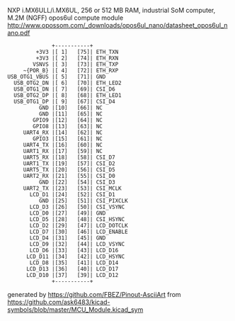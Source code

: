 NXP i.MX6ULL/i.MX6UL, 256 or 512 MB RAM, industrial SoM computer, M.2M (NGFF)
opos6ul compute module
http://www.opossom.com/_downloads/opos6ul_nano/datasheet_opos6ul_nano.pdf


	              +-----------+
	         +3V3 |[ 1]   [75]| ETH_TXN
	         +3V3 |[ 2]   [74]| ETH_RXN
	        VSNVS |[ 3]   [73]| ETH_TXP
	     ~{POR_B} |[ 4]   [72]| ETH_RXP
	USB_OTG1_VBUS |[ 5]   [71]| GND
	  USB_OTG2_DN |[ 6]   [70]| ETH_LED2
	  USB_OTG1_DN |[ 7]   [69]| CSI_D6
	  USB_OTG2_DP |[ 8]   [68]| ETH_LED1
	  USB_OTG1_DP |[ 9]   [67]| CSI_D4
	          GND |[10]   [66]| NC
	          GND |[11]   [65]| NC
	        GPIO9 |[12]   [64]| NC
	        GPIO8 |[13]   [63]| NC
	     UART4_RX |[14]   [62]| NC
	        GPIO3 |[15]   [61]| NC
	     UART4_TX |[16]   [60]| NC
	     UART1_RX |[17]   [59]| NC
	     UART5_RX |[18]   [58]| CSI_D7
	     UART1_TX |[19]   [57]| CSI_D2
	     UART5_TX |[20]   [56]| CSI_D5
	     UART2_RX |[21]   [55]| CSI_D0
	          GND |[22]   [54]| CSI_D3
	     UART2_TX |[23]   [53]| CSI_MCLK
	       LCD_D1 |[24]   [52]| CSI_D1
	          GND |[25]   [51]| CSI_PIXCLK
	       LCD_D3 |[26]   [50]| CSI_VSYNC
	       LCD_D0 |[27]   [49]| GND
	       LCD_D5 |[28]   [48]| CSI_HSYNC
	       LCD_D2 |[29]   [47]| LCD_DOTCLK
	       LCD_D7 |[30]   [46]| LCD_ENABLE
	       LCD_D4 |[31]   [45]| GND
	       LCD_D9 |[32]   [44]| LCD_VSYNC
	       LCD_D6 |[33]   [43]| LCD_D16
	      LCD_D11 |[34]   [42]| LCD_HSYNC
	       LCD_D8 |[35]   [41]| LCD_D14
	      LCD_D13 |[36]   [40]| LCD_D17
	      LCD_D10 |[37]   [39]| LCD_D12
	              +-----------+


generated by https://github.com/FBEZ/Pinout-AsciiArt from https://github.com/ask6483/kicad-symbols/blob/master/MCU_Module.kicad_sym